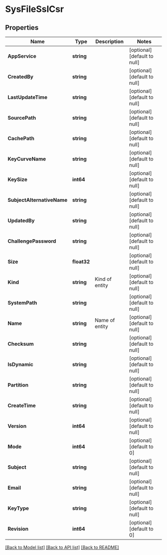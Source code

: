 # SysFileSslCsr

## Properties
Name | Type | Description | Notes
------------ | ------------- | ------------- | -------------
**AppService** | **string** |  | [optional] [default to null]
**CreatedBy** | **string** |  | [optional] [default to null]
**LastUpdateTime** | **string** |  | [optional] [default to null]
**SourcePath** | **string** |  | [optional] [default to null]
**CachePath** | **string** |  | [optional] [default to null]
**KeyCurveName** | **string** |  | [optional] [default to null]
**KeySize** | **int64** |  | [optional] [default to null]
**SubjectAlternativeName** | **string** |  | [optional] [default to null]
**UpdatedBy** | **string** |  | [optional] [default to null]
**ChallengePassword** | **string** |  | [optional] [default to null]
**Size** | **float32** |  | [optional] [default to null]
**Kind** | **string** | Kind of entity | [optional] [default to null]
**SystemPath** | **string** |  | [optional] [default to null]
**Name** | **string** | Name of entity | [optional] [default to null]
**Checksum** | **string** |  | [optional] [default to null]
**IsDynamic** | **string** |  | [optional] [default to null]
**Partition** | **string** |  | [optional] [default to null]
**CreateTime** | **string** |  | [optional] [default to null]
**Version** | **int64** |  | [optional] [default to null]
**Mode** | **int64** |  | [optional] [default to 0]
**Subject** | **string** |  | [optional] [default to null]
**Email** | **string** |  | [optional] [default to null]
**KeyType** | **string** |  | [optional] [default to null]
**Revision** | **int64** |  | [optional] [default to 0]

[[Back to Model list]](../README.md#documentation-for-models) [[Back to API list]](../README.md#documentation-for-api-endpoints) [[Back to README]](../README.md)


